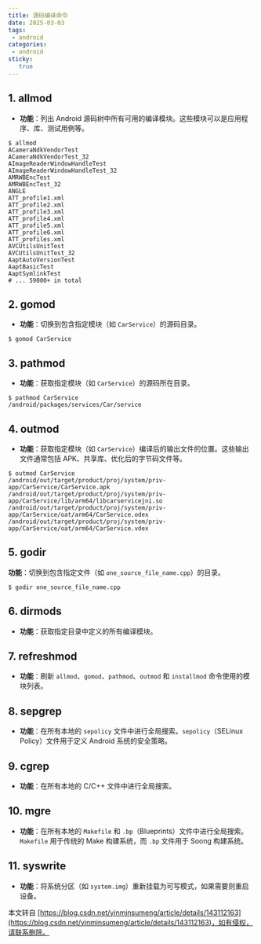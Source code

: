 ```yaml
---
title: 源码编译命令
date: 2025-03-03
tags:
 - android
categories: 
 - android
sticky: 
   true
---
```


## 1. allmod

- **功能**：列出 Android 源码树中所有可用的编译模块。这些模块可以是应用程序、库、测试用例等。

```shell
$ allmod
ACameraNdkVendorTest
ACameraNdkVendorTest_32
AImageReaderWindowHandleTest
AImageReaderWindowHandleTest_32
AMRWBEncTest
AMRWBEncTest_32
ANGLE
ATT_profile1.xml
ATT_profile2.xml
ATT_profile3.xml
ATT_profile4.xml
ATT_profile5.xml
ATT_profile6.xml
ATT_profiles.xml
AVCUtilsUnitTest
AVCUtilsUnitTest_32
AaptAutoVersionTest
AaptBasicTest
AaptSymlinkTest
# ... 59000+ in total
```

## 2. gomod

- **功能**：切换到包含指定模块（如 `CarService`）的源码目录。

```shell
$ gomod CarService
```

## 3. pathmod

- **功能**：获取指定模块（如 `CarService`）的源码所在目录。

```shell
$ pathmod CarService
/android/packages/services/Car/service
```

## 4. outmod

- **功能**：获取指定模块（如 `CarService`）编译后的输出文件的位置。这些输出文件通常包括 APK、共享库、优化后的字节码文件等。

```shell
$ outmod CarService
/android/out/target/product/proj/system/priv-app/CarService/CarService.apk
/android/out/target/product/proj/system/priv-app/CarService/lib/arm64/libcarservicejni.so
/android/out/target/product/proj/system/priv-app/CarService/oat/arm64/CarService.odex
/android/out/target/product/proj/system/priv-app/CarService/oat/arm64/CarService.vdex
```

## 5. godir

 **功能**：切换到包含指定文件（如 `one_source_file_name.cpp`）的目录。

```shell
$ godir one_source_file_name.cpp
```

## 6. dirmods

- **功能**：获取指定目录中定义的所有编译模块。

## 7. refreshmod

- **功能**：刷新 `allmod`、`gomod`、`pathmod`、`outmod` 和 `installmod` 命令使用的模块列表。

## 8. sepgrep

- **功能**：在所有本地的 `sepolicy` 文件中进行全局搜索。`sepolicy`（SELinux Policy）文件用于定义 Android 系统的安全策略。

## 9. cgrep

- **功能**：在所有本地的 C/C++ 文件中进行全局搜索。

## 10. mgre

- **功能**：在所有本地的 `Makefile` 和 `.bp`（Blueprints）文件中进行全局搜索。`Makefile` 用于传统的 Make 构建系统，而 `.bp` 文件用于 Soong 构建系统。

## 11. syswrite

- **功能**：将系统分区（如 `system.img`）重新挂载为可写模式，如果需要则重启设备。



本文转自 [https://blog.csdn.net/yinminsumeng/article/details/143112163](https://blog.csdn.net/yinminsumeng/article/details/143112163)，如有侵权，请联系删除。